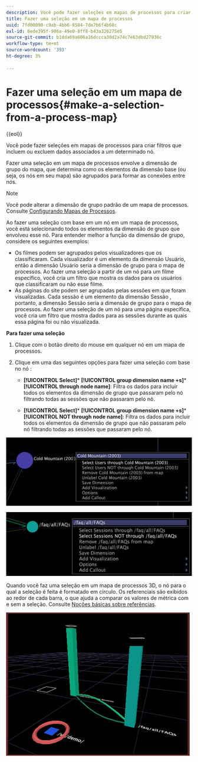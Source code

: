 ```yaml
---
description: Você pode fazer seleções em mapas de processos para criar filtros que incluem ou excluem dados associados a um determinado nó.
title: Fazer uma seleção em um mapa de processos
uuid: 7fd00090-c9ab-4bb6-8584-7de7b6f4b68c
exl-id: 8ede395f-906a-49e0-8ff8-b43a326275e5
source-git-commit: b1dda69a606a16dccca30d2a74c7e63dbd27936c
workflow-type: tm+mt
source-wordcount: '393'
ht-degree: 3%

---
```


# Fazer uma seleção em um mapa de processos{#make-a-selection-from-a-process-map}

{{eol}}

Você pode fazer seleções em mapas de processos para criar filtros que incluem ou excluem dados associados a um determinado nó.

Fazer uma seleção em um mapa de processos envolve a dimensão de grupo do mapa, que determina como os elementos da dimensão base (ou seja, os nós em seu mapa) são agrupados para formar as conexões entre nós.

>[!NOTE]
>
>Você pode alterar a dimensão de grupo padrão de um mapa de processos. Consulte [Configurando Mapas de Processos](../../../../home/c-get-started/c-intf-anlys-ftrs/t-config-proc-maps.md#task-4a95730b18a14bc790a77c013832b2d6).

Ao fazer uma seleção com base em um nó em um mapa de processos, você está selecionando todos os elementos da dimensão de grupo que envolveu esse nó. Para entender melhor a função da dimensão de grupo, considere os seguintes exemplos:

* Os filmes podem ser agrupados pelos visualizadores que os classificaram. Cada visualizador é um elemento da dimensão Usuário, então a dimensão Usuário seria a dimensão de grupo para o mapa de processos. Ao fazer uma seleção a partir de um nó para um filme específico, você cria um filtro que mostra os dados para os usuários que classificaram ou não esse filme.
* As páginas do site podem ser agrupadas pelas sessões em que foram visualizadas. Cada sessão é um elemento da dimensão Sessão , portanto, a dimensão Sessão seria a dimensão de grupo para o mapa de processos. Ao fazer uma seleção de um nó para uma página específica, você cria um filtro que mostra dados para as sessões durante as quais essa página foi ou não visualizada.

**Para fazer uma seleção**

1. Clique com o botão direito do mouse em qualquer nó em um mapa de processos.
1. Clique em uma das seguintes opções para fazer uma seleção com base no nó :

   * **[!UICONTROL Select]*** **[!UICONTROL group dimension name +s]*** **[!UICONTROL through node name]**: Filtra os dados para incluir todos os elementos da dimensão de grupo que passaram pelo nó filtrando todas as sessões que não passaram pelo nó.

   * **[!UICONTROL Select]*** **[!UICONTROL group dimension name +s]*** **[!UICONTROL NOT through node name]**: Filtra os dados para incluir todos os elementos da dimensão de grupo que não passaram pelo nó filtrando todas as sessões que passaram pelo nó.

![](assets/vis_2DProcessMap_Selections_Movie.png)

![](assets/vis_2DProcessMap_Selections_Page.png)

Quando você faz uma seleção em um mapa de processos 3D, o nó para o qual a seleção é feita é formatado em círculo. Os referenciais são exibidos ao redor de cada barra, o que ajuda a comparar os valores de métrica com e sem a seleção. Consulte [Noções básicas sobre referências](../../../../home/c-get-started/c-vis/c-ustd-benchmks.md#concept-c7b0f4102e92458096f8c4765cbe2914).

![](assets/vis_3DProcessMap_Selection.png)
